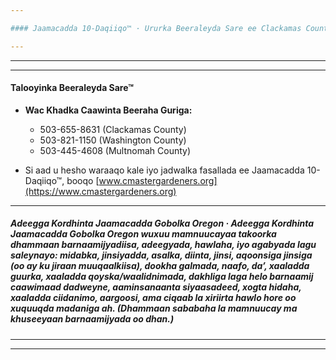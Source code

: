 ```yaml
---

#### Jaamacadda 10-Daqiiqo™ · Ururka Beeraleyda Sare ee Clackamas County · Iskaashi iyo Taageero Barnaamijka Beeraleyda Sare ee OSU Extension Master Gardener™

---
```


---

---

#### Talooyinka Beeraleyda Sare™

- **Wac Khadka Caawinta Beeraha Guriga:**
  - 503-655-8631 (Clackamas County)
  - 503-821-1150 (Washington County)
  - 503-445-4608 (Multnomah County)

- Si aad u hesho waraaqo kale iyo jadwalka fasallada ee Jaamacadda 10-Daqiiqo™, booqo [www.cmastergardeners.org](https://www.cmastergardeners.org)

---

##### Adeegga Kordhinta Jaamacadda Gobolka Oregon · Adeegga Kordhinta Jaamacadda Gobolka Oregon wuxuu mamnuucayaa takoorka dhammaan barnaamijyadiisa, adeegyada, hawlaha, iyo agabyada lagu saleynayo: midabka, jinsiyadda, asalka, diinta, jinsi, aqoonsiga jinsiga (oo ay ku jiraan muuqaalkiisa), dookha galmada, naafo, da’, xaaladda guurka, xaaladda qoyska/waalidnimada, dakhliga laga helo barnaamij caawimaad dadweyne, aaminsanaanta siyaasadeed, xogta hidaha, xaaladda ciidanimo, aargoosi, ama ciqaab la xiriirta hawlo hore oo xuquuqda madaniga ah. (Dhammaan sababaha la mamnuucay ma khuseeyaan barnaamijyada oo dhan.)

---
---